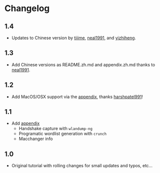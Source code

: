 # Changelog

## 1.4

- Updates to Chinese version by [tiiime](https://github.com/tiiime), [neal1991](https://github.com/neal1991), and [yizhiheng](https://github.com/yizhiheng). 

## 1.3

- Add Chinese versions as README.zh.md and appendix.zh.md thanks to [neal1991](https://github.com/neal1991).

## 1.2

- Add MacOS/OSX support via the [appendix](appendix.md), thanks [harshpatel991](https://github.com/harshpatel991)!

## 1.1

- Add [appendix](appendix.md)
	- Handshake capture with `wlandump-ng`
	- Programatic wordlist generation with `crunch`
	- Macchanger info

## 1.0

- Original tutorial with rolling changes for small updates and typos, etc...
